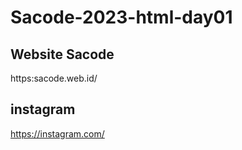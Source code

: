 # Sacode-2023-html-day01
## Website Sacode
https:sacode.web.id/
## instagram
https://instagram.com/
